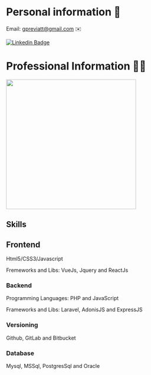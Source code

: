 # Personal information 👨

Email: gpreviatt@gmail.com ✉️

[![Linkedin Badge](https://img.shields.io/badge/-LinkedIn-blue?style=flat-square&logo=Linkedin&logoColor=white&link=https://www.linkedin.com/in/felipefialho)](https://www.linkedin.com/in/giovanni-b-previatti-32227011a)

# Professional Information 👨‍💻

<img title="" src="file:///home/giovanni/Downloads/IT-Infrastructure.png" alt="" width="352" data-align="left">

## Skills

## Frontend

Html5/CSS3/Javascript

Fremeworks and Libs: VueJs, Jquery and ReactJs

### Backend

Programming Languages: PHP and JavaScript

Frameworks and Libs: Laravel, AdonisJS and ExpressJS

### Versioning

Github, GitLab and Bitbucket

### Database

Mysql, MSSql, PostgresSql and Oracle
